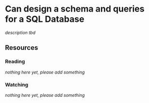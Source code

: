 # Can design a schema and queries for a SQL Database

_description tbd_

## Resources

### Reading

_nothing here yet, please add something_

### Watching

_nothing here yet, please add something_

